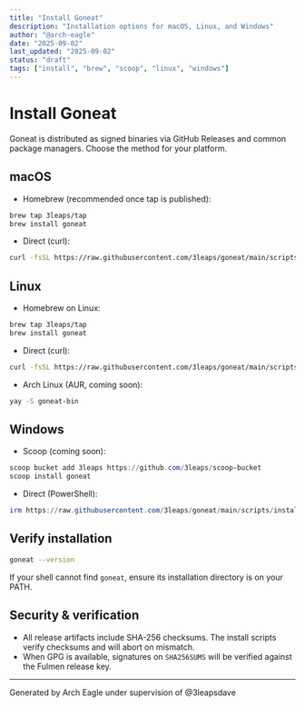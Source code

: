 ```yaml
---
title: "Install Goneat"
description: "Installation options for macOS, Linux, and Windows"
author: "@arch-eagle"
date: "2025-09-02"
last_updated: "2025-09-02"
status: "draft"
tags: ["install", "brew", "scoop", "linux", "windows"]
---
```


# Install Goneat

Goneat is distributed as signed binaries via GitHub Releases and common package managers. Choose the method for your platform.

## macOS

- Homebrew (recommended once tap is published):

```bash
brew tap 3leaps/tap
brew install goneat
```

- Direct (curl):

```bash
curl -fsSL https://raw.githubusercontent.com/3leaps/goneat/main/scripts/install.sh | bash
```

## Linux

- Homebrew on Linux:

```bash
brew tap 3leaps/tap
brew install goneat
```

- Direct (curl):

```bash
curl -fsSL https://raw.githubusercontent.com/3leaps/goneat/main/scripts/install.sh | bash
```

- Arch Linux (AUR, coming soon):

```bash
yay -S goneat-bin
```

## Windows

- Scoop (coming soon):

```powershell
scoop bucket add 3leaps https://github.com/3leaps/scoop-bucket
scoop install goneat
```

- Direct (PowerShell):

```powershell
irm https://raw.githubusercontent.com/3leaps/goneat/main/scripts/install.ps1 | iex
```

## Verify installation

```bash
goneat --version
```

If your shell cannot find `goneat`, ensure its installation directory is on your PATH.

## Security & verification

- All release artifacts include SHA-256 checksums. The install scripts verify checksums and will abort on mismatch.
- When GPG is available, signatures on `SHA256SUMS` will be verified against the Fulmen release key.

---

Generated by Arch Eagle under supervision of @3leapsdave
